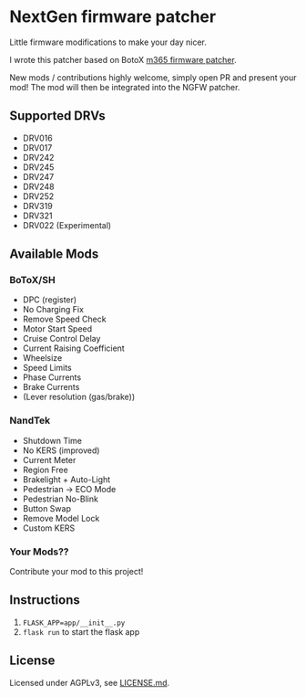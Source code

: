 # NextGen firmware patcher
Little firmware modifications to make your day  nicer.

I wrote this patcher based on BotoX [m365 firmware patcher](https://github.com/BotoX/xiaomi-m365-firmware-patcher).

New mods / contributions highly welcome, simply open PR and present your mod!
The mod will then be integrated into the NGFW patcher.

## Supported DRVs
* DRV016
* DRV017
* DRV242
* DRV245
* DRV247
* DRV248
* DRV252
* DRV319
* DRV321
* DRV022 (Experimental)

## Available Mods
### BoToX/SH
* DPC (register)
* No Charging Fix
* Remove Speed Check
* Motor Start Speed
* Cruise Control Delay
* Current Raising Coefficient
* Wheelsize
* Speed Limits
* Phase Currents
* Brake Currents
* (Lever resolution (gas/brake))

### NandTek
* Shutdown Time
* No KERS (improved)
* Current Meter
* Region Free
* Brakelight + Auto-Light
* Pedestrian -> ECO Mode
* Pedestrian No-Blink
* Button Swap
* Remove Model Lock
* Custom KERS

### Your Mods??
Contribute your mod to this project!

## Instructions
1. `FLASK_APP=app/__init__.py`
2. `flask run` to start the flask app

## License
Licensed under AGPLv3, see [LICENSE.md](LICENSE.md).
